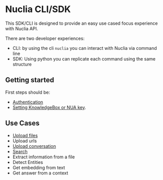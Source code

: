 # Nuclia CLI/SDK

This SDK/CLI is designed to provide an easy use cased focus experience with Nuclia API.

There are two developer experiences:

- CLI: by using the cli `nuclia` you can interact with Nuclia via command line
- SDK: Using python you can replicate each command using the same structure

## Getting started

First steps should be:

- [Authentication](AUTH.md)
- [Setting KnowledgeBox or NUA key](DEFAULT.md).

## Use Cases

- [Upload files](UPLOAD.md)
- Upload urls
- [Upload conversation](CONVERSATION.md)
- [Search](SEARCH.md)
- Extract information from a file
- Detect Entities
- Get embedding from text
- Get answer from a context

